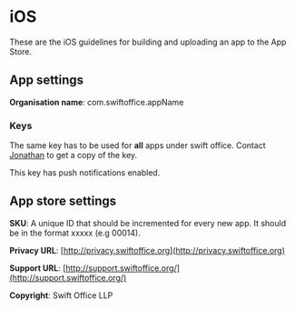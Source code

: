 # iOS

These are the iOS guidelines for building and uploading an app to the App Store.

## App settings

**Organisation name**: com.swiftoffice.appName

### Keys

The same key has to be used for **all** apps under swift office. Contact [Jonathan](https://github.com/voyager163) to get a copy of the key.

This key has push notifications enabled.

## App store settings 

**SKU**: A unique ID that should be incremented for every new app. It should be in the format xxxxx (e.g 00014).

**Privacy URL**: [http://privacy.swiftoffice.org](http://privacy.swiftoffice.org)

**Support URL**: [http://support.swiftoffice.org/](http://support.swiftoffice.org/)

**Copyright**: Swift Office LLP
